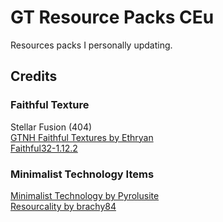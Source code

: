 
# GT Resource Packs CEu
Resources packs I personally updating.

## Credits
### Faithful Texture
Stellar Fusion (404)  
[GTNH Faithful Textures by Ethryan](https://github.com/Ethryan/GTNH-Faithful-Textures)  
[Faithful32-1.12.2](https://github.com/F32Organization/Faithful32-1.12.2)  

### Minimalist Technology Items
[Minimalist Technology by Pyrolusite](https://forum.industrial-craft.net/thread/10612-16x-minimalist-technology-gt6-gt5e/)  
[Resourcality by brachy84](https://www.curseforge.com/minecraft/texture-packs/zedtech)  


